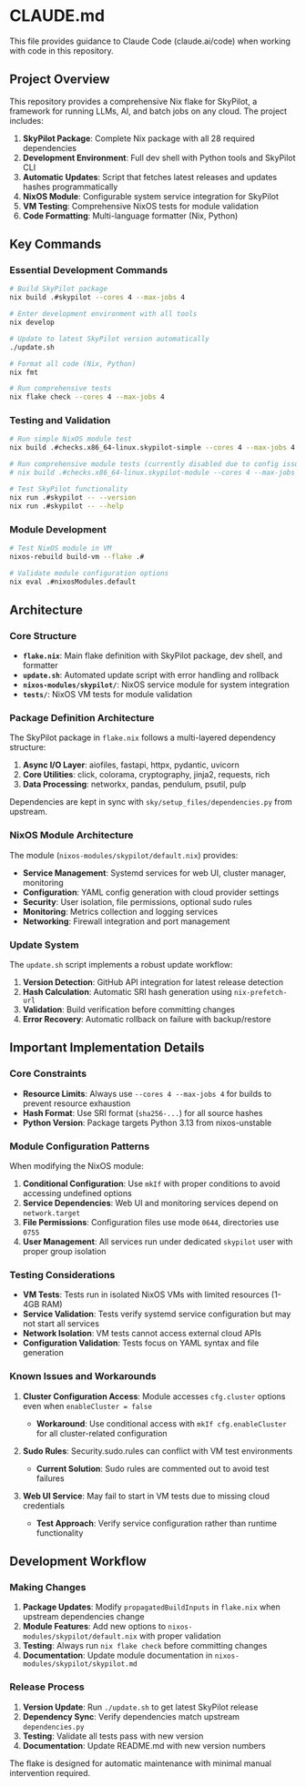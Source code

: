 # CLAUDE.md

This file provides guidance to Claude Code (claude.ai/code) when working with code in this repository.

## Project Overview

This repository provides a comprehensive Nix flake for SkyPilot, a framework for running LLMs, AI, and batch jobs on any cloud. The project includes:

1. **SkyPilot Package**: Complete Nix package with all 28 required dependencies
2. **Development Environment**: Full dev shell with Python tools and SkyPilot CLI
3. **Automatic Updates**: Script that fetches latest releases and updates hashes programmatically
4. **NixOS Module**: Configurable system service integration for SkyPilot
5. **VM Testing**: Comprehensive NixOS tests for module validation
6. **Code Formatting**: Multi-language formatter (Nix, Python)

## Key Commands

### Essential Development Commands

```bash
# Build SkyPilot package
nix build .#skypilot --cores 4 --max-jobs 4

# Enter development environment with all tools
nix develop

# Update to latest SkyPilot version automatically
./update.sh

# Format all code (Nix, Python)
nix fmt

# Run comprehensive tests
nix flake check --cores 4 --max-jobs 4
```

### Testing and Validation

```bash
# Run simple NixOS module test
nix build .#checks.x86_64-linux.skypilot-simple --cores 4 --max-jobs 4

# Run comprehensive module tests (currently disabled due to config issues)
# nix build .#checks.x86_64-linux.skypilot-module --cores 4 --max-jobs 4

# Test SkyPilot functionality
nix run .#skypilot -- --version
nix run .#skypilot -- --help
```

### Module Development

```bash
# Test NixOS module in VM
nixos-rebuild build-vm --flake .#

# Validate module configuration options
nix eval .#nixosModules.default
```

## Architecture

### Core Structure

- **`flake.nix`**: Main flake definition with SkyPilot package, dev shell, and formatter
- **`update.sh`**: Automated update script with error handling and rollback
- **`nixos-modules/skypilot/`**: NixOS service module for system integration
- **`tests/`**: NixOS VM tests for module validation

### Package Definition Architecture

The SkyPilot package in `flake.nix` follows a multi-layered dependency structure:

1. **Async I/O Layer**: aiofiles, fastapi, httpx, pydantic, uvicorn
2. **Core Utilities**: click, colorama, cryptography, jinja2, requests, rich
3. **Data Processing**: networkx, pandas, pendulum, psutil, pulp

Dependencies are kept in sync with `sky/setup_files/dependencies.py` from upstream.

### NixOS Module Architecture

The module (`nixos-modules/skypilot/default.nix`) provides:

- **Service Management**: Systemd services for web UI, cluster manager, monitoring
- **Configuration**: YAML config generation with cloud provider settings
- **Security**: User isolation, file permissions, optional sudo rules
- **Monitoring**: Metrics collection and logging services
- **Networking**: Firewall integration and port management

### Update System

The `update.sh` script implements a robust update workflow:

1. **Version Detection**: GitHub API integration for latest release detection
2. **Hash Calculation**: Automatic SRI hash generation using `nix-prefetch-url`
3. **Validation**: Build verification before committing changes
4. **Error Recovery**: Automatic rollback on failure with backup/restore

## Important Implementation Details

### Core Constraints

- **Resource Limits**: Always use `--cores 4 --max-jobs 4` for builds to prevent resource exhaustion
- **Hash Format**: Use SRI format (`sha256-...`) for all source hashes
- **Python Version**: Package targets Python 3.13 from nixos-unstable

### Module Configuration Patterns

When modifying the NixOS module:

1. **Conditional Configuration**: Use `mkIf` with proper conditions to avoid accessing undefined options
2. **Service Dependencies**: Web UI and monitoring services depend on `network.target`
3. **File Permissions**: Configuration files use mode `0644`, directories use `0755`
4. **User Management**: All services run under dedicated `skypilot` user with proper group isolation

### Testing Considerations

- **VM Tests**: Tests run in isolated NixOS VMs with limited resources (1-4GB RAM)
- **Service Validation**: Tests verify systemd service configuration but may not start all services
- **Network Isolation**: VM tests cannot access external cloud APIs
- **Configuration Validation**: Tests focus on YAML syntax and file generation

### Known Issues and Workarounds

1. **Cluster Configuration Access**: Module accesses `cfg.cluster` options even when `enableCluster = false`
   - **Workaround**: Use conditional access with `mkIf cfg.enableCluster` for all cluster-related configuration

2. **Sudo Rules**: Security.sudo.rules can conflict with VM test environments
   - **Current Solution**: Sudo rules are commented out to avoid test failures

3. **Web UI Service**: May fail to start in VM tests due to missing cloud credentials
   - **Test Approach**: Verify service configuration rather than runtime functionality

## Development Workflow

### Making Changes

1. **Package Updates**: Modify `propagatedBuildInputs` in `flake.nix` when upstream dependencies change
2. **Module Features**: Add new options to `nixos-modules/skypilot/default.nix` with proper validation
3. **Testing**: Always run `nix flake check` before committing changes
4. **Documentation**: Update module documentation in `nixos-modules/skypilot/skypilot.md`

### Release Process

1. **Version Update**: Run `./update.sh` to get latest SkyPilot release
2. **Dependency Sync**: Verify dependencies match upstream `dependencies.py`
3. **Testing**: Validate all tests pass with new version
4. **Documentation**: Update README.md with new version numbers

The flake is designed for automatic maintenance with minimal manual intervention required.